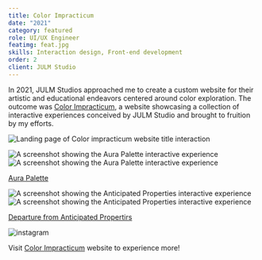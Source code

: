 ```yaml
---
title: Color Impracticum
date: "2021"
category: featured
role: UI/UX Engineer
featimg: feat.jpg
skills: Interaction design, Front-end development
order: 2
client: JULM Studio
---
```


<div class="work-intro">

In 2021, JULM Studios approached me to create a custom website for their artistic and educational endeavors centered around color exploration. The outcome was <a href="https://colorimpracticum.space/" target="_blank">Color Impracticum</a>, a website showcasing a collection of interactive experiences conceived by JULM Studio and brought to fruition by my efforts.

</div>
<div class="work-body">
<div class="body-img-lg">

![Landing page of Color impracticum website title interaction](/images/title.gif)

</div>

<div class="body-img-dbl">
<div class="img-wrapper">

![A screenshot showing the Aura Palette interactive experience](/images/aura-1.jpg)
![A screenshot showing the Aura Palette interactive experience](/images/aura-2.jpg)

</div>
<p class="caption"><a target="_blank" href="https://colorimpracticum.space/aura-palette/">Aura Palette</a></p>
</div>
<div class="body-img-dbl">
<div class="img-wrapper">

![A screenshot showing the Anticipated Properties interactive experience](/images/rock-1.jpg)
![A screenshot showing the Anticipated Properties interactive experience](/images/rock-2.jpg)

</div>
<p class="caption"><a target="_blank" href="https://colorimpracticum.space/anticipated-properties/">Departure from Anticipated Propertirs</a></p>
</div>

<div class="body-img-sm">

![instagram](CUc6InaFzux)

</div>
<div class="spacer-1">
</div>

Visit [Color Impracticum](https://colorimpracticum.space/) website to experience more!

</div>

